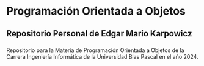 # **Programación Orientada a Objetos**
## Repositorio Personal de Edgar Mario Karpowicz
### 

Repositorio para la Materia de Programación Orientada a Objetos de la Carrera Ingeniería Informática de la Universidad Blas Pascal en el año 2024.  
